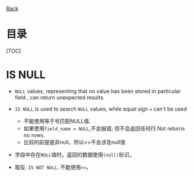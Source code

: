 [Back](/index.md)

# 目录

[TOC]

# IS NULL

- `NULL` values, representing that no value has been stored in particular field , can return unexpected results.

- `IS NULL` is used to search `NULL` values, while equal sign `=` can't be used
    - 不能使用等于号匹配NULL值.
    - 如果使用`field_name = NULL`,不会报错; 但不会返回任何行.Not returns no rows.
    - 比较的前提是非null，所以<>不会涉及null值

- 字段中存在`NULL`值时，返回的数据使用`(null)`标识。

- 取反: `IS NOT NULL`. 不能使用`<>`。



